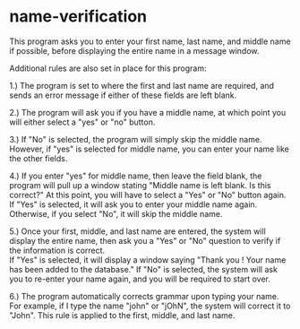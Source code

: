 # name-verification
This program asks you to enter your first name, last name, and middle name if possible, before displaying the entire name in a message window.

Additional rules are also set in place for this program:

1.) The program is set to where the first and last name are required, and sends an error message if either of these fields are left blank.

2.) The program will ask you if you have a middle name, at which point you will either select a "yes" or "no" button.  

3.) If "No" is selected, the program will simply skip the middle name. However, if "yes" is selected for middle name, you can enter your name like the other fields. 

4.) If you enter "yes" for middle name, then leave the field blank, the program will pull up a window stating "Middle name is left blank.  Is this correct?"  At this point, you will have to select a "Yes" or "No" button again.  If "Yes" is selected, it will ask you to enter your middle name again.  Otherwise, if you select "No", it will skip the middle name.

5.) Once your first, middle, and last name are entered, the system will display the entire name, then ask you a "Yes" or "No" question to verify if the information is correct.  
  If "Yes" is selected, it will display a window saying "Thank you <first name> <middle name> <last name>! Your name has been added to the database." If "No" is selected, the system will ask you to re-enter your name again, and you will be required to start over.

6.) The program automatically corrects grammar upon typing your name.  For example, if I type the name "john" or "jOhN", the system will correct it to "John".  This rule is applied to the first, middle, and last name.
